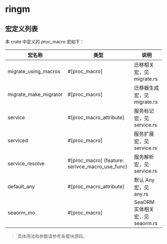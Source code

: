 # ringm

## 宏定义列表

本 crate 中定义的 proc_macro 宏如下：

| 宏名称                | 类型                                            | 说明                            |
| --------------------- | ----------------------------------------------- | ------------------------------- |
| migrate_using_macros  | #[proc_macro]                                   | 迁移相关宏，见 migrate.rs       |
| migrate_make_migrator | #[proc_macro]                                   | 迁移器生成宏，见 migrate.rs     |
| service               | #[proc_macro_attribute]                         | 服务标记宏，见 service.rs       |
| serviced              | #[proc_macro]                                   | 服务扩展宏，见 service.rs       |
| service_resolve       | #[proc_macro] (feature: serivce_macro_use_func) | 服务解析宏，见 service.rs       |
| default_any           | #[proc_macro_attribute]                         | 默认 Any 宏，见 any.rs          |
| seaorm_mo             | #[proc_macro]                                   | SeaORM 实体相关宏，见 seaorm.rs |

> 具体用法和参数请参考各模块源码。
